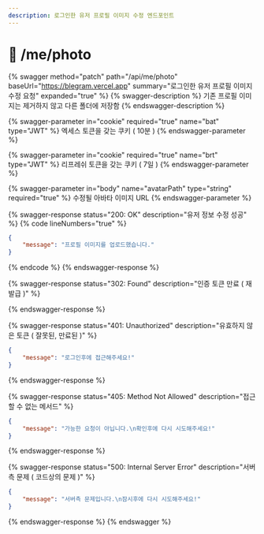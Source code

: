 ```yaml
---
description: 로그인한 유저 프로필 이미지 수정 엔드포인트
---
```


# 🙍 /me/photo

{% swagger method="patch" path="/api/me/photo" baseUrl="https://blegram.vercel.app" summary="로그인한 유저 프로필 이미지 수정 요청" expanded="true" %}
{% swagger-description %}
기존 프로필 이미지는 제거하지 않고 다른 폴더에 저장함
{% endswagger-description %}

{% swagger-parameter in="cookie" required="true" name="bat" type="JWT" %}
엑세스 토큰을 갖는 쿠키 ( 10분 )
{% endswagger-parameter %}

{% swagger-parameter in="cookie" required="true" name="brt" type="JWT" %}
리프레쉬 토큰을 갖는 쿠키 ( 7일 )
{% endswagger-parameter %}

{% swagger-parameter in="body" name="avatarPath" type="string" required="true" %}
수정될 아바타 이미지 URL
{% endswagger-parameter %}

{% swagger-response status="200: OK" description="유저 정보 수정 성공" %}
{% code lineNumbers="true" %}
```json
{
    "message": "프로필 이미지를 업로드했습니다."
}
```
{% endcode %}
{% endswagger-response %}

{% swagger-response status="302: Found" description="인증 토큰 만료 ( 재발급 )" %}

{% endswagger-response %}

{% swagger-response status="401: Unauthorized" description="유효하지 않은 토큰 ( 잘못된, 만료된 )" %}
```json
{
    "message": "로그인후에 접근해주세요!"
}
```
{% endswagger-response %}

{% swagger-response status="405: Method Not Allowed" description="접근할 수 없는 메서드" %}
```json
{
    "message": "가능한 요청이 아닙니다.\n확인후에 다시 시도해주세요!"
}
```
{% endswagger-response %}

{% swagger-response status="500: Internal Server Error" description="서버측 문제 ( 코드상의 문제 )" %}
```json
{
    "message": "서버측 문제입니다.\n잠시후에 다시 시도해주세요!"
}
```
{% endswagger-response %}
{% endswagger %}
